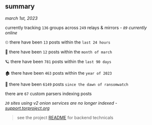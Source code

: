 
## summary
_march 1st, 2023_

currently tracking `136` groups across `249` relays & mirrors - _`89` currently online_

⏲ there have been `13` posts within the `last 24 hours`

🦈 there have been `12` posts within the `month of march`

🪐 there have been `781` posts within the `last 90 days`

🏚 there have been `463` posts within the `year of 2023`

🦕 there have been `6149` posts `since the dawn of ransomwatch`

there are `67` custom parsers indexing posts

_`20` sites using v2 onion services are no longer indexed - [support.torproject.org](https://support.torproject.org/onionservices/v2-deprecation/)_

> see the project [README](https://github.com/joshhighet/ransomwatch#ransomwatch--) for backend technicals
